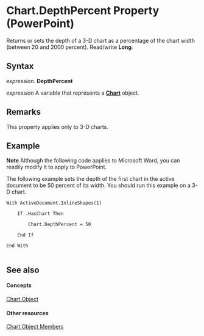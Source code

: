 
# Chart.DepthPercent Property (PowerPoint)

Returns or sets the depth of a 3-D chart as a percentage of the chart width (between 20 and 2000 percent). Read/write  **Long**.


## Syntax

 _expression_. **DepthPercent**

 _expression_ A variable that represents a **[Chart](3fcf082f-9f58-f67d-1061-e7f37e30fbcd.md)** object.


## Remarks

This property applies only to 3-D charts.


## Example




 **Note**  Although the following code applies to Microsoft Word, you can readily modify it to apply to PowerPoint.

The following example sets the depth of the first chart in the active document to be 50 percent of its width. You should run this example on a 3-D chart.




```
With ActiveDocument.InlineShapes(1)

    If .HasChart Then

        Chart.DepthPercent = 50

    End If

End With


```


## See also


#### Concepts


[Chart Object](3fcf082f-9f58-f67d-1061-e7f37e30fbcd.md)
#### Other resources


[Chart Object Members](de1c852d-e599-3e66-1365-dde3e1eb4c28.md)
